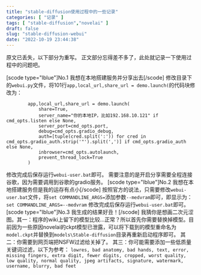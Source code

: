 ```yaml
---
title: "stable-diffusion使用过程中的一些记录"
categories: [ "记录" ]
tags: [ "stable-diffusion","novelai" ]
draft: false
slug: "stable-diffusion-webui"
date: "2022-10-19 23:44:38"
---
```


原文已丢失，以下部分为重写。
正文部分忘得差不多了，此处就记录一下使用过程中的问题吧。


<!--more-->

[scode type="lblue"]No.1 我想在本地搭建服务并分享出去[/scode]
修改目录下的`webui.py`文件，将101行`app,local_url,share_url = demo.launch(`的代码块修改为：
```
        app,local_url,share_url = demo.launch(
            share=True,
            server_name="你的本地IP，比如192.168.10.121" if cmd_opts.listen else None,
            server_port=cmd_opts.port,
            debug=cmd_opts.gradio_debug,
            auth=[tuple(cred.split(':')) for cred in cmd_opts.gradio_auth.strip('"').split(',')] if cmd_opts.gradio_auth else None,
            inbrowser=cmd_opts.autolaunch,
            prevent_thread_lock=True
        )
```
修改完成后保存运行`webui-user.bat`即可。
需要注意的是开启分享需要全程连接谷歌，因为需要调用到谷歌的gradio服务。
[scode type="lblue"]No.2 我想在本地搭建服务但是我的运存有点小[/scode]
按照官方的说法，只需要修改`webui-user.bat`文件，将`set COMMANDLINE_ARGS=`添加参数`--medvram`即可，即显示为：
`set COMMANDLINE_ARGS=--medvram`
修改完成后保存运行`webui-user.bat`即可。
[scode type="lblue"]No.3 我生成的结果好丑！[/scode]
我猜你是想画二次元涩图。其一：程序的wiki上留下的模型比较...正常？所以首先你需要替换掉模型。目前因为一些原因novelai的ckpt模型已泄露，可以将下载到的模型重命名为`model.ckpt`并替换到`models\Stable-diffusion`目录再重新启动程序即可。
其二：你需要到网页端把NSFW过滤给关掉了。
其三：你可能需要添加一些低质量关键词过滤，以下为参考：
`lowres, bad anatomy, bad hands, text, error, missing fingers, extra digit, fewer digits, cropped, worst quality, low quality, normal quality, jpeg artifacts, signature, watermark, username, blurry, bad feet`